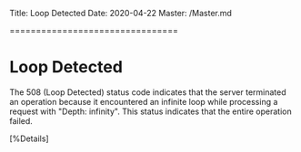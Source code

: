Title: Loop Detected
Date: 2020-04-22
Master: /Master.md

================================

Loop Detected
================================

The 508 (Loop Detected) status code indicates that the server
terminated an operation because it encountered an infinite loop while
processing a request with "Depth: infinity".  This status indicates
that the entire operation failed.

[%Details]